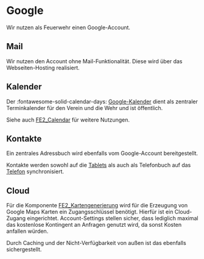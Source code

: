 # Google

Wir nutzen als Feuerwehr einen Google-Account.

## Mail

Wir nutzen den Account ohne Mail-Funktionalität. Diese wird über das Webseiten-Hosting realisiert.

## Kalender

Der :fontawesome-solid-calendar-days: [Google-Kalender](https://calendar.google.com/calendar/ical/feuerwehrbaudenbach%40gmail.com/public/basic.ics) 
dient als zentraler Terminkalender für den Verein und die Wehr und ist öffentlich.

Siehe auch [FE2_Calendar](../Software/FE2_Calendar.md) für weitere Nutzungen.

## Kontakte

Ein zentrales Adressbuch wird ebenfalls vom Google-Account bereitgestellt.

Kontakte werden sowohl auf die [Tablets](../Hardware/Fahrzeug.md#tablets) als auch als Telefonbuch auf das [Telefon](../Hardware/Netzwerk.md#telefon) synchronisiert.

## Cloud

Für die Komponente [FE2_Kartengenerierung](../Software/FE2_Kartengenerierung.md) wird für die Erzeugung von Google Maps Karten 
ein Zugangsschlüssel benötigt.
Hierfür ist ein Cloud-Zugang eingerichtet. Account-Settings stellen sicher, dass lediglich maximal das kostenlose Kontingent 
an Anfragen genutzt wird, da sonst Kosten anfallen würden.

Durch Caching und der Nicht-Verfügbarkeit von außen ist das ebenfalls sichergestellt.